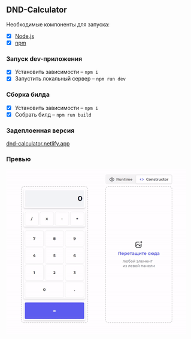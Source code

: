 ## DND-Calculator

Необходимые компоненты для запуска:
- [x] [Node.js](https://nodejs.org/)
- [x] [npm](https://www.npmjs.com/)

### Запуск dev-приложения
- [x] Установить зависимости – `npm i`
- [x] Запустить локальный сервер – `npm run dev`

### Сборка билда
- [x] Установить зависимости – `npm i`
- [x] Собрать билд – `npm run build`

### Задеплоенная версия
[dnd-calculator.netlify.app](https://dnd-calculator.netlify.app)

### Превью
![alt-text](https://github.com/gladosq/dnd-constructor-calculator/blob/main/public/preview-calc.gif)
